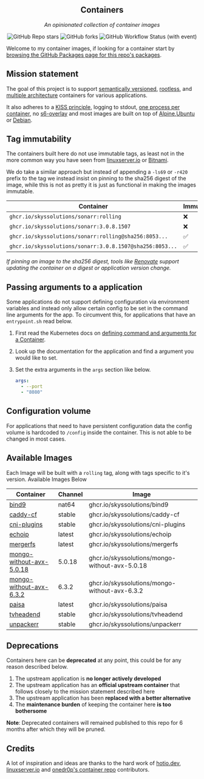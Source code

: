 <!---
NOTE: AUTO-GENERATED FILE
to edit this file, instead edit its template at: ./scripts/templates/README.md.j2
-->
<div align="center">


## Containers

_An opinionated collection of container images_

</div>

<div align="center">

![GitHub Repo stars](https://img.shields.io/github/stars/skyssolutions/containers?style=for-the-badge)
![GitHub forks](https://img.shields.io/github/forks/skyssolutions/containers?style=for-the-badge)
![GitHub Workflow Status (with event)](https://img.shields.io/github/actions/workflow/status/skyssolutions/containers/scheduled-release.yaml?style=for-the-badge&label=Scheduled%20Release)

</div>

Welcome to my container images, if looking for a container start by [browsing the GitHub Packages page for this repo's packages](https://github.com/orgs/skyssolutions/packages?repo_name=containers).

## Mission statement

The goal of this project is to support [semantically versioned](https://semver.org/), [rootless](https://rootlesscontaine.rs/), and [multiple architecture](https://www.docker.com/blog/multi-arch-build-and-images-the-simple-way/) containers for various applications.

It also adheres to a [KISS principle](https://en.wikipedia.org/wiki/KISS_principle), logging to stdout, [one process per container](https://testdriven.io/tips/59de3279-4a2d-4556-9cd0-b444249ed31e/), no [s6-overlay](https://github.com/just-containers/s6-overlay) and most images are built on top of [Alpine](https://hub.docker.com/_/alpine),[Ubuntu](https://hub.docker.com/_/ubuntu) or [Debian](https://hub.docker.com/_/debian).

## Tag immutability

The containers built here do not use immutable tags, as least not in the more common way you have seen from [linuxserver.io](https://fleet.linuxserver.io/) or [Bitnami](https://bitnami.com/stacks/containers).

We do take a similar approach but instead of appending a `-ls69` or `-r420` prefix to the tag we instead insist on pinning to the sha256 digest of the image, while this is not as pretty it is just as functional in making the images immutable.

| Container                                                | Immutable |
|----------------------------------------------------------|-----------|
| `ghcr.io/skyssolutions/sonarr:rolling`                   | ❌         |
| `ghcr.io/skyssolutions/sonarr:3.0.8.1507`                | ❌         |
| `ghcr.io/skyssolutions/sonarr:rolling@sha256:8053...`    | ✅         |
| `ghcr.io/skyssolutions/sonarr:3.0.8.1507@sha256:8053...` | ✅         |

_If pinning an image to the sha256 digest, tools like [Renovate](https://github.com/renovatebot/renovate) support updating the container on a digest or application version change._

## Passing arguments to a application

Some applications do not support defining configuration via environment variables and instead only allow certain config to be set in the command line arguments for the app. To circumvent this, for applications that have an `entrypoint.sh` read below.

1. First read the Kubernetes docs on [defining command and arguments for a Container](https://kubernetes.io/docs/tasks/inject-data-application/define-command-argument-container/).
2. Look up the documentation for the application and find a argument you would like to set.
3. Set the extra arguments in the `args` section like below.

    ```yaml
    args:
      - --port
      - "8080"
    ```

## Configuration volume

For applications that need to have persistent configuration data the config volume is hardcoded to `/config` inside the container. This is not able to be changed in most cases.

## Available Images

Each Image will be built with a `rolling` tag, along with tags specific to it's version. Available Images Below

Container | Channel | Image
--- | --- | ---
[bind9](https://github.com/skyssolutions/pkgs/container/bind9) | nat64 | ghcr.io/skyssolutions/bind9
[caddy-cf](https://github.com/skyssolutions/pkgs/container/caddy-cf) | stable | ghcr.io/skyssolutions/caddy-cf
[cni-plugins](https://github.com/skyssolutions/pkgs/container/cni-plugins) | stable | ghcr.io/skyssolutions/cni-plugins
[echoip](https://github.com/skyssolutions/pkgs/container/echoip) | latest | ghcr.io/skyssolutions/echoip
[mergerfs](https://github.com/skyssolutions/pkgs/container/mergerfs) | latest | ghcr.io/skyssolutions/mergerfs
[mongo-without-avx-5.0.18](https://github.com/skyssolutions/pkgs/container/mongo-without-avx-5.0.18) | 5.0.18 | ghcr.io/skyssolutions/mongo-without-avx-5.0.18
[mongo-without-avx-6.3.2](https://github.com/skyssolutions/pkgs/container/mongo-without-avx-6.3.2) | 6.3.2 | ghcr.io/skyssolutions/mongo-without-avx-6.3.2
[paisa](https://github.com/skyssolutions/pkgs/container/paisa) | latest | ghcr.io/skyssolutions/paisa
[tvheadend](https://github.com/skyssolutions/pkgs/container/tvheadend) | stable | ghcr.io/skyssolutions/tvheadend
[unpackerr](https://github.com/skyssolutions/pkgs/container/unpackerr) | stable | ghcr.io/skyssolutions/unpackerr


## Deprecations

Containers here can be **deprecated** at any point, this could be for any reason described below.

1. The upstream application is **no longer actively developed**
2. The upstream application has an **official upstream container** that follows closely to the mission statement described here
3. The upstream application has been **replaced with a better alternative**
4. The **maintenance burden** of keeping the container here **is too bothersome**

**Note**: Deprecated containers will remained published to this repo for 6 months after which they will be pruned.

## Credits

A lot of inspiration and ideas are thanks to the hard work of [hotio.dev](https://hotio.dev/), [linuxserver.io](https://www.linuxserver.io/) and [onedr0p's container repo](https://https://github.com/onedr0p/containers) contributors.